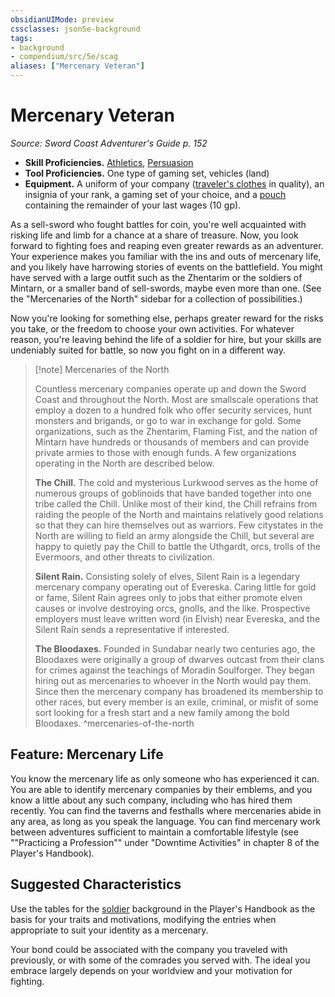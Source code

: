 ```yaml
---
obsidianUIMode: preview
cssclasses: json5e-background
tags:
- background
- compendium/src/5e/scag
aliases: ["Mercenary Veteran"]
---
```

# Mercenary Veteran
*Source: Sword Coast Adventurer's Guide p. 152*  

- **Skill Proficiencies.** [Athletics](2-Mechanics/CLI/rules/skills.md#Athletics), [Persuasion](2-Mechanics/CLI/rules/skills.md#Persuasion)  
- **Tool Proficiencies.** One type of gaming set, vehicles (land)  
- **Equipment.** A uniform of your company ([traveler's clothes](2-Mechanics/CLI/items/travelers-clothes.md) in quality), an insignia of your rank, a gaming set of your choice, and a [pouch](2-Mechanics/CLI/items/pouch.md) containing the remainder of your last wages (10 gp).  

As a sell-sword who fought battles for coin, you're well acquainted with risking life and limb for a chance at a share of treasure. Now, you look forward to fighting foes and reaping even greater rewards as an adventurer. Your experience makes you familiar with the ins and outs of mercenary life, and you likely have harrowing stories of events on the battlefield. You might have served with a large outfit such as the Zhentarim or the soldiers of Mintarn, or a smaller band of sell-swords, maybe even more than one. (See the "Mercenaries of the North" sidebar for a collection of possibilities.)

Now you're looking for something else, perhaps greater reward for the risks you take, or the freedom to choose your own activities. For whatever reason, you're leaving behind the life of a soldier for hire, but your skills are undeniably suited for battle, so now you fight on in a different way.

> [!note] Mercenaries of the North
> 
> Countless mercenary companies operate up and down the Sword Coast and throughout the North. Most are smallscale operations that employ a dozen to a hundred folk who offer security services, hunt monsters and brigands, or go to war in exchange for gold. Some organizations, such as the Zhentarim, Flaming Fist, and the nation of Mintarn have hundreds or thousands of members and can provide private armies to those with enough funds. A few organizations operating in the North are described below.
> 
> **The Chill.** The cold and mysterious Lurkwood serves as the home of numerous groups of goblinoids that have banded together into one tribe called the Chill. Unlike most of their kind, the Chill refrains from raiding the people of the North and maintains relatively good relations so that they can hire themselves out as warriors. Few citystates in the North are willing to field an army alongside the Chill, but several are happy to quietly pay the Chill to battle the Uthgardt, orcs, trolls of the Evermoors, and other threats to civilization.
> 
> **Silent Rain.** Consisting solely of elves, Silent Rain is a legendary mercenary company operating out of Evereska. Caring little for gold or fame, Silent Rain agrees only to jobs that either promote elven causes or involve destroying orcs, gnolls, and the like. Prospective employers must leave written word (in Elvish) near Evereska, and the Silent Rain sends a representative if interested.
> 
> **The Bloodaxes.** Founded in Sundabar nearly two centuries ago, the Bloodaxes were originally a group of dwarves outcast from their clans for crimes against the teachings of Moradin Soulforger. They began hiring out as mercenaries to whoever in the North would pay them. Since then the mercenary company has broadened its membership to other races, but every member is an exile, criminal, or misfit of some sort looking for a fresh start and a new family among the bold Bloodaxes.
^mercenaries-of-the-north

## Feature: Mercenary Life

You know the mercenary life as only someone who has experienced it can. You are able to identify mercenary companies by their emblems, and you know a little about any such company, including who has hired them recently. You can find the taverns and festhalls where mercenaries abide in any area, as long as you speak the language. You can find mercenary work between adventures sufficient to maintain a comfortable lifestyle (see ""Practicing a Profession"" under "Downtime Activities" in chapter 8 of the Player's Handbook).

## Suggested Characteristics

Use the tables for the [soldier](2-Mechanics/CLI/backgrounds/soldier.md) background in the Player's Handbook as the basis for your traits and motivations, modifying the entries when appropriate to suit your identity as a mercenary.

Your bond could be associated with the company you traveled with previously, or with some of the comrades you served with. The ideal you embrace largely depends on your worldview and your motivation for fighting.